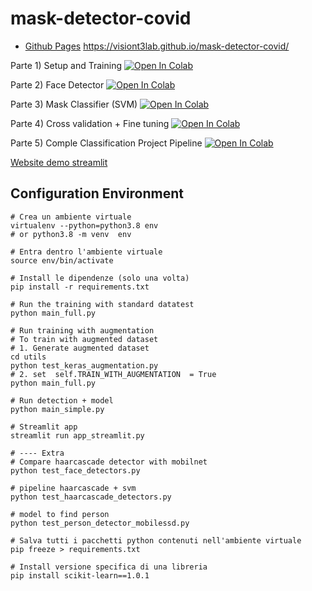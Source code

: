 # mask-detector-covid

* [Github Pages](https://visiont3lab.github.io/mask-detector-covid/) https://visiont3lab.github.io/mask-detector-covid/


Parte 1)  Setup and Training [![Open In Colab](https://colab.research.google.com/assets/colab-badge.svg)](https://colab.research.google.com/github/visiont3lab/mask-detector-covid/blob/main/notebooks/Project_Covid_Mask_Classifier_Part1.ipynb)

Parte 2)  Face Detector [![Open In Colab](https://colab.research.google.com/assets/colab-badge.svg)](https://colab.research.google.com/github/visiont3lab/mask-detector-covid/blob/main/notebooks/Project_Covid_Mask_Classifier_Part2.ipynb)

Parte 3)  Mask Classifier (SVM) [![Open In Colab](https://colab.research.google.com/assets/colab-badge.svg)](https://colab.research.google.com/github/visiont3lab/mask-detector-covid/blob/main/notebooks/Project_Covid_Mask_Classifier_Part3.ipynb)

Parte 4)  Cross validation + Fine tuning [![Open In Colab](https://colab.research.google.com/assets/colab-badge.svg)](https://colab.research.google.com/github/visiont3lab/mask-detector-covid/blob/main/notebooks/Project_Covid_Mask_Classifier_Part4.ipynb)


Parte 5)  Comple Classification Project Pipeline [![Open In Colab](https://colab.research.google.com/assets/colab-badge.svg)](https://colab.research.google.com/github/visiont3lab/mask-detector-covid/blob/main/notebooks/Classification_Project.ipynb)

[Website demo streamlit](https://mask-detector-covid.herokuapp.com/)

## Configuration  Environment 

```
# Crea un ambiente virtuale
virtualenv --python=python3.8 env
# or python3.8 -m venv  env

# Entra dentro l'ambiente virtuale
source env/bin/activate

# Install le dipendenze (solo una volta)
pip install -r requirements.txt

# Run the training with standard datatest
python main_full.py

# Run training with augmentation
# To train with augmented dataset
# 1. Generate augmented dataset 
cd utils
python test_keras_augmentation.py
# 2. set  self.TRAIN_WITH_AUGMENTATION  = True
python main_full.py

# Run detection + model
python main_simple.py

# Streamlit app
streamlit run app_streamlit.py

# ---- Extra
# Compare haarcascade detector with mobilnet
python test_face_detectors.py

# pipeline haarcascade + svm
python test_haarcascade_detectors.py

# model to find person
python test_person_detector_mobilessd.py

```

```
# Salva tutti i pacchetti python contenuti nell'ambiente virtuale
pip freeze > requirements.txt

# Install versione specifica di una libreria
pip install scikit-learn==1.0.1
```
